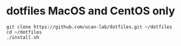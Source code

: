 # dotfiles MacOS and CentOS only

```
git clone https://github.com/ucan-lab/dotfiles.git ~/dotfiles
cd ~/dotfiles
./install.sh
```
